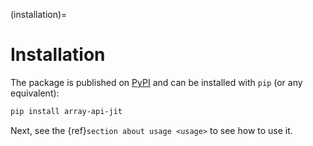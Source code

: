 (installation)=

# Installation

The package is published on [PyPI](https://pypi.org/project/array-api-jit/) and can be installed with `pip` (or any equivalent):

```bash
pip install array-api-jit
```

Next, see the {ref}`section about usage <usage>` to see how to use it.
